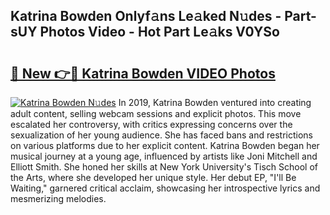 ## Katrina Bowden Onlyf𝚊ns Le𝚊ked N𝚞des - Part-sUY Photos Video - Hot Part Le𝚊ks V0YSo

# <h2><a href="http://ac20814.deff.icu/?id=Katrina+Bowden">🔗 New 👉🔴 Katrina Bowden VIDEO Photos</a></h2>

[![Katrina Bowden N𝚞des](https://i.imgur.com/rIISA9y.gif)](http://ac20814.deff.icu/?id=Katrina+Bowden)
In 2019, Katrina Bowden ventured into creating adult content, selling webcam sessions and explicit photos. This move escalated her controversy, with critics expressing concerns over the sexualization of her young audience. She has faced bans and restrictions on various platforms due to her explicit content. Katrina Bowden began her musical journey at a young age, influenced by artists like Joni Mitchell and Elliott Smith. She honed her skills at New York University's Tisch School of the Arts, where she developed her unique style. Her debut EP, "I'll Be Waiting," garnered critical acclaim, showcasing her introspective lyrics and mesmerizing melodies.
